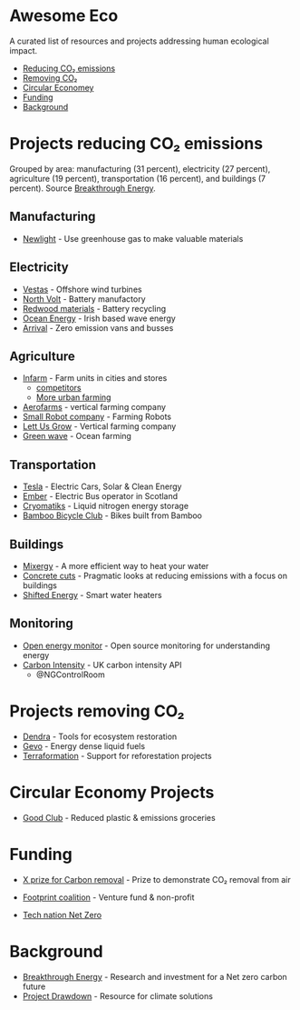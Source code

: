 # Awesome Eco

A curated list of resources and projects addressing human ecological impact.

- [Reducing CO₂ emissions](#projects-reducing-co-emissions)
- [Removing CO₂](#projects-removing-co)
- [Circular Economey](#circular-economey-projects)
- [Funding](#funding)
- [Background](#background)

# Projects reducing CO₂ emissions

Grouped by area: manufacturing (31 percent), electricity (27 percent), agriculture (19 percent), transportation (16 percent), and buildings (7 percent). Source [Breakthrough Energy](https://www.breakthroughenergy.org/).

## Manufacturing

- [Newlight](https://www.newlight.com/) - Use greenhouse gas to make valuable materials

## Electricity

- [Vestas](https://www.mhivestasoffshore.com/) - Offshore wind turbines
- [North Volt](https://northvolt.com/) - Battery manufactory
- [Redwood materials](https://www.redwoodmaterials.com/) - Battery recycling
- [Ocean Energy](https://oceanenergy.ie/) - Irish based wave energy
- [Arrival](https://arrival.com/) - Zero emission vans and busses

## Agriculture

- [Infarm](https://www.infarm.com) - Farm units in cities and stores
  - [competitors](https://www.owler.com/company/infarm1)
  - [More urban farming](https://www.greenbiz.com/article/how-16-initiatives-are-changing-urban-agriculture-through-tech-and-innovation)
- [Aerofarms](https://www.aerofarms.com/) - vertical farming company
- [Small Robot company](https://www.smallrobotcompany.com) - Farming Robots
- [Lett Us Grow](https://www.lettusgrow.com/) - Vertical farming company
- [Green wave](https://www.greenwave.org/) - Ocean farming

## Transportation

- [Tesla](https://www.tesla.com) - Electric Cars, Solar & Clean Energy
- [Ember](https://www.ember.to/) - Electric Bus operator in Scotland
- [Cryomatiks](https://cryomatiks.com/) - Liquid nitrogen energy storage
- [Bamboo Bicycle Club](https://bamboobicycleclub.org/) - Bikes built from Bamboo

## Buildings

- [Mixergy](https://www.mixergy.co.uk/) - A more efficient way to heat your water
- [Concrete cuts](https://concretecuts.xyz/) - Pragmatic looks at reducing emissions with a focus on buildings
- [Shifted Energy](https://www.shiftedenergy.com/) - Smart water heaters

## Monitoring

- [Open energy monitor](https://openenergymonitor.org/) - Open source monitoring for understanding energy
- [Carbon Intensity](https://carbonintensity.org.uk/) - UK carbon intensity API
  - @NGControlRoom

# Projects removing CO₂

- [Dendra](https://www.dendra.io/) - Tools for ecosystem restoration
- [Gevo](https://gevo.com/) - Energy dense liquid fuels
- [Terraformation](https://www.terraformation.com/) - Support for reforestation projects

# Circular Economy Projects

- [Good Club](https://www.goodclub.co.uk/) - Reduced plastic & emissions groceries

# Funding

- [X prize for Carbon removal](https://www.xprize.org/prizes/elonmusk) - Prize to demonstrate CO₂ removal from air
- [Footprint coalition](https://www.footprintcoalition.com/) - Venture fund & non-profit

- [Tech nation Net Zero](https://technation.io/programmes/net-zero/)

# Background

- [Breakthrough Energy](https://www.breakthroughenergy.org/) - Research and investment for a Net zero carbon future
- [Project Drawdown](https://drawdown.org/solutions) - Resource for climate solutions
